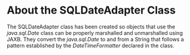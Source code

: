 About the SQLDateAdapter Class
==============================

The SQLDateAdapter class has been created so objects that use the *java.sql.Date* class can be properly marshalled and unmarshalled using JAXB. They convert the *java.sql.Date* to and from a String that follows a pattern established by the *DateTimeFormatter* declared in the class.